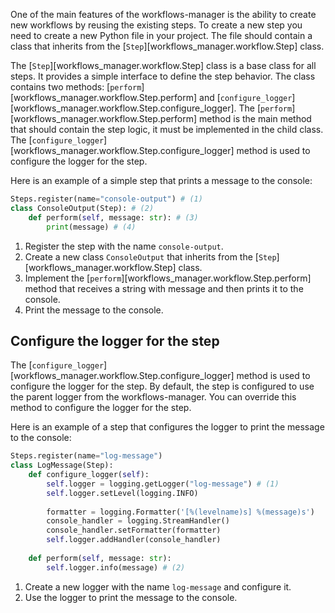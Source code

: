 One of the main features of the workflows-manager is the ability to create new workflows by reusing the existing steps.
To create a new step you need to create a new Python file in your project. The file should contain a class that inherits
from the [`Step`][workflows_manager.workflow.Step] class.

The [`Step`][workflows_manager.workflow.Step] class is a base class for all steps. It provides a simple interface to define the step behavior. The class
contains two methods: [`perform`][workflows_manager.workflow.Step.perform] and
[`configure_logger`][workflows_manager.workflow.Step.configure_logger]. The
[`perform`][workflows_manager.workflow.Step.perform] method is the main method that should contain the step logic, it
must be implemented in the child class. The [`configure_logger`][workflows_manager.workflow.Step.configure_logger]
method is used to configure the logger for the step.

Here is an example of a simple step that prints a message to the console:

```py linenums="1"
Steps.register(name="console-output") # (1)
class ConsoleOutput(Step): # (2)
    def perform(self, message: str): # (3)
        print(message) # (4)
```

1. Register the step with the name `console-output`.
2. Create a new class `ConsoleOutput` that inherits from the [`Step`][workflows_manager.workflow.Step] class.
3. Implement the [`perform`][workflows_manager.workflow.Step.perform] method that receives a string with message and
   then prints it to the console.
4. Print the message to the console.

## Configure the logger for the step

The [`configure_logger`][workflows_manager.workflow.Step.configure_logger] method is used to configure the logger for
the step. By default, the step is configured to use the parent logger from the workflows-manager. You can override this
method to configure the logger for the step.

Here is an example of a step that configures the logger to print the message to the console:

```py linenums="1"
Steps.register(name="log-message")
class LogMessage(Step):
    def configure_logger(self):
        self.logger = logging.getLogger("log-message") # (1)
        self.logger.setLevel(logging.INFO)
        
        formatter = logging.Formatter('[%(levelname)s] %(message)s')
        console_handler = logging.StreamHandler()
        console_handler.setFormatter(formatter)
        self.logger.addHandler(console_handler)
   
    def perform(self, message: str):
        self.logger.info(message) # (2)
```

1. Create a new logger with the name `log-message` and configure it.
2. Use the logger to print the message to the console.
